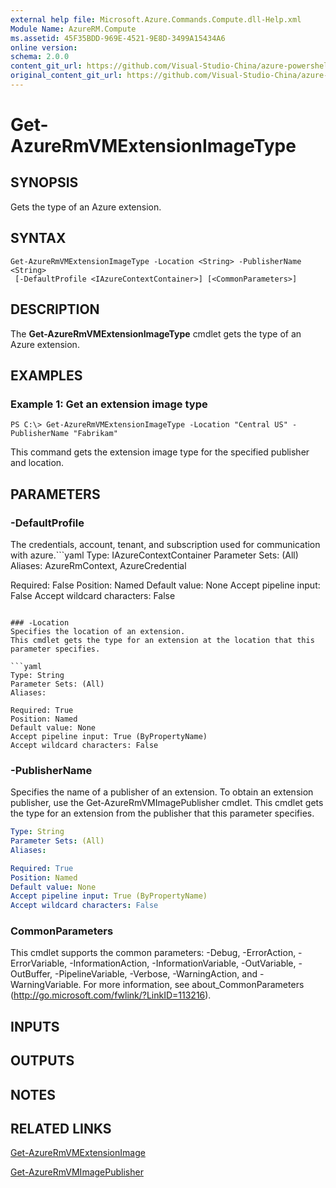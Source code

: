 ```yaml
---
external help file: Microsoft.Azure.Commands.Compute.dll-Help.xml
Module Name: AzureRM.Compute
ms.assetid: 45F35BDD-969E-4521-9E8D-3499A15434A6
online version:
schema: 2.0.0
content_git_url: https://github.com/Visual-Studio-China/azure-powershell/blob/preview/src/ResourceManager/Compute/Stack/Commands.Compute/help/Get-AzureRmVMExtensionImageType.md
original_content_git_url: https://github.com/Visual-Studio-China/azure-powershell/blob/preview/src/ResourceManager/Compute/Stack/Commands.Compute/help/Get-AzureRmVMExtensionImageType.md
---
```


# Get-AzureRmVMExtensionImageType

## SYNOPSIS
Gets the type of an Azure extension.

## SYNTAX

```
Get-AzureRmVMExtensionImageType -Location <String> -PublisherName <String>
 [-DefaultProfile <IAzureContextContainer>] [<CommonParameters>]
```

## DESCRIPTION
The **Get-AzureRmVMExtensionImageType** cmdlet gets the type of an Azure extension.

## EXAMPLES

### Example 1: Get an extension image type
```
PS C:\> Get-AzureRmVMExtensionImageType -Location "Central US" -PublisherName "Fabrikam"
```

This command gets the extension image type for the specified publisher and location.

## PARAMETERS

### -DefaultProfile
The credentials, account, tenant, and subscription used for communication with azure.```yaml
Type: IAzureContextContainer
Parameter Sets: (All)
Aliases: AzureRmContext, AzureCredential

Required: False
Position: Named
Default value: None
Accept pipeline input: False
Accept wildcard characters: False
```

### -Location
Specifies the location of an extension.
This cmdlet gets the type for an extension at the location that this parameter specifies.

```yaml
Type: String
Parameter Sets: (All)
Aliases: 

Required: True
Position: Named
Default value: None
Accept pipeline input: True (ByPropertyName)
Accept wildcard characters: False
```

### -PublisherName
Specifies the name of a publisher of an extension.
To obtain an extension publisher, use the Get-AzureRmVMImagePublisher cmdlet.
This cmdlet gets the type for an extension from the publisher that this parameter specifies.

```yaml
Type: String
Parameter Sets: (All)
Aliases: 

Required: True
Position: Named
Default value: None
Accept pipeline input: True (ByPropertyName)
Accept wildcard characters: False
```

### CommonParameters
This cmdlet supports the common parameters: -Debug, -ErrorAction, -ErrorVariable, -InformationAction, -InformationVariable, -OutVariable, -OutBuffer, -PipelineVariable, -Verbose, -WarningAction, and -WarningVariable. For more information, see about_CommonParameters (http://go.microsoft.com/fwlink/?LinkID=113216).

## INPUTS

## OUTPUTS

## NOTES

## RELATED LINKS

[Get-AzureRmVMExtensionImage](./Get-AzureRmVMExtensionImage.md)

[Get-AzureRmVMImagePublisher](./Get-AzureRmVMImagePublisher.md)


